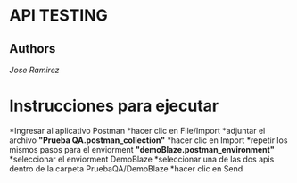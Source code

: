 # API TESTING

## Authors
 *Jose Ramirez*

# Instrucciones para ejecutar

 *Ingresar al aplicativo Postman
 *hacer clic en File/Import
 *adjuntar el archivo <strong>"Prueba QA.postman_collection"</strong>
 *hacer clic en Import
 *repetir los mismos pasos para el enviorment <strong>"demoBlaze.postman_environment"</strong>
 *seleccionar el enviorment DemoBlaze
 *seleccionar una de las dos apis dentro de la carpeta PruebaQA/DemoBlaze
 *hacer clic en Send



